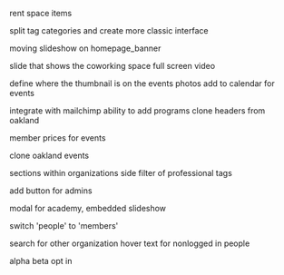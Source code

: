 
rent space items

split tag categories and create more classic interface

moving slideshow on homepage_banner

slide that shows the coworking space
    full screen video
    
define where the thumbnail is on the events photos
add to calendar for events

integrate with mailchimp
ability to add programs
clone headers from oakland

member prices for events

clone oakland events


sections within organizations
side filter of professional tags


add button for admins

modal for academy, embedded slideshow

switch 'people' to 'members'

search for other organization
hover text for nonlogged in people

alpha beta opt in 